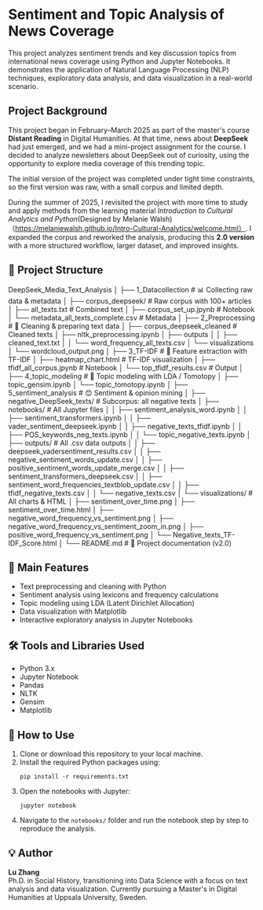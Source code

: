 # Sentiment and Topic Analysis of News Coverage

This project analyzes sentiment trends and key discussion topics from international news coverage using Python and Jupyter Notebooks. It demonstrates the application of Natural Language Processing (NLP) techniques, exploratory data analysis, and data visualization in a real-world scenario.

## Project Background

This project began in February–March 2025 as part of the master's course **Distant Reading** in Digital Humanities. At that time, news about **DeepSeek** had just emerged, and we had a mini-project assignment for the course. I decided to analyze newsletters about DeepSeek out of curiosity, using the opportunity to explore media coverage of this trending topic.

The initial version of the project was completed under tight time constraints, so the first version was raw, with a small corpus and limited depth.

During the summer of 2025, I revisited the project with more time to study and apply methods from the learning material *Introduction to Cultural Analytics and Python*(Designed by Melanie Walsh)（https://melaniewalsh.github.io/Intro-Cultural-Analytics/welcome.html）. I expanded the corpus and reworked the analysis, producing this **2.0 version** with a more structured workflow, larger dataset, and improved insights.


## 📁 Project Structure

DeepSeek_Media_Text_Analysis
│
├── 1_Datacollection # 📊 Collecting raw data & metadata
│ ├── corpus_deepseek/ # Raw corpus with 100+ articles
│ ├── all_texts.txt # Combined text
│ ├── corpus_set_up.jpynb # Notebook
│ └── metadata_all_texts_complete.csv # Metadata
│
├── 2_Preprocessing # 🧹 Cleaning & preparing text data
│ ├── corpus_deepseek_cleaned # Cleaned texts
│ ├── nltk_preprocessing.ipynb
│ ├── outputs
│ │ ├── cleaned_text.txt
│ │ └── word_frequency_all_texts.csv
│ └── visualizations
│ └── wordcloud_output.png
│
├── 3_TF-IDF # 🔎 Feature extraction with TF-IDF
│ ├── heatmap_chart.html # TF-IDF visualization
│ ├── tfidf_all_corpus.jpynb # Notebook
│ └── top_tfidf_results.csv # Output
│
├── 4_topic_modeling # 🧠 Topic modeling with LDA / Tomotopy
│ ├── topic_gensim.ipynb
│ └── topic_tomotopy.ipynb
│
├── 5_sentiment_analysis # 😊 Sentiment & opinion mining
│ ├── negative_DeepSeek_texts/ # Subcorpus: all negative texts
│ ├── notebooks/ # All Jupyter files
│ │ ├── sentiment_analysis_word.ipynb
│ │ ├── sentiment_transformers.ipynb
│ │ ├── vader_sentiment_deepseek.ipynb
│ │ ├── negative_texts_tfidf.ipynb
│ │ ├── POS_keywords_neg_texts.ipynb
│ │ └── topic_negative_texts.ipynb
│ ├── outputs/ # All .csv data outputs
│ │ ├── deepseek_vadersentiment_results.csv
│ │ ├── negative_sentiment_words_update.csv
│ │ ├── positive_sentiment_words_update_merge.csv
│ │ ├── sentiment_transformers_deepseek.csv
│ │ ├── sentiment_word_frequencies_textblob_update.csv
│ │ ├── tfidf_negative_texts.csv
│ │ └── negative_texts.csv
│ └── visualizations/ # All charts & HTML
│ ├── sentiment_over_time.png
│ ├── sentiment_over_time.html
│ ├── negative_word_frequency_vs_sentiment.png
│ ├── negative_word_frequency_vs_sentiment_zoom_in.png
│ ├── positive_word_frequency_vs_sentiment.png
│ └── Negative_texts_TF-IDF_Score.html
│
└── README.md # 📘 Project documentation (v2.0)


## 🚀 Main Features

- Text preprocessing and cleaning with Python
- Sentiment analysis using lexicons and frequency calculations
- Topic modeling using LDA (Latent Dirichlet Allocation)
- Data visualization with Matplotlib
- Interactive exploratory analysis in Jupyter Notebooks

## 🛠️ Tools and Libraries Used

- Python 3.x
- Jupyter Notebook
- Pandas
- NLTK
- Gensim
- Matplotlib

## 📌 How to Use

1. Clone or download this repository to your local machine.
2. Install the required Python packages using:
   ```
   pip install -r requirements.txt
   ```
3. Open the notebooks with Jupyter:
   ```
   jupyter notebook
   ```
4. Navigate to the `notebooks/` folder and run the notebook step by step to reproduce the analysis.

## 💡 Author

**Lu Zhang**  
Ph.D. in Social History, transitioning into Data Science with a focus on text analysis and data visualization. Currently pursuing a Master's in Digital Humanities at Uppsala University, Sweden.
